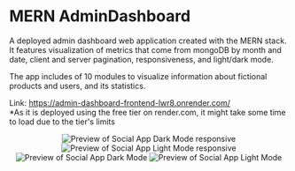 # MERN AdminDashboard

A deployed admin dashboard web application created with the MERN stack. It features visualization of metrics that come from mongoDB by month and date, client and server pagination, responsiveness, and light/dark mode. 

The app includes of 10 modules to visualize information about fictional products and users, and its statistics.

Link: https://admin-dashboard-frontend-lwr8.onrender.com/ <br>
*As it is deployed using the free tier on render.com, it might take some time to load due to the tier's limits

<div align="center">
  <img alt="Preview of Social App Dark Mode responsive" src="https://i.imgur.com/G2sGIr8.png" />
  <img alt="Preview of Social App Light Mode responsive" src="https://i.imgur.com/oxo1L49.png" />
  <img alt="Preview of Social App Dark Mode" src="https://i.imgur.com/jVzrTDQ.png" />
  <img alt="Preview of Social App Light Mode" src= "https://i.imgur.com/9youCRA.png" />
</div>
